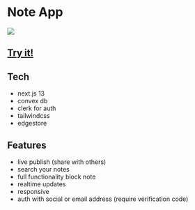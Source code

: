 # Note App
<img src = "https://github.com/AhmedAlaa21/notion/assets/92605303/d422b427-a5f9-4fde-9080-029c8a5625cf" />

## [Try it!](https://note-app-delta-five.vercel.app/)

## Tech
- next.js 13
- convex db
- clerk for auth
- tailwindcss
- edgestore

  
## Features
- live publish (share with others)
- search your notes
- full functionality block note
- realtime updates
- responsive
- auth with social or email address (require verification code)
  
